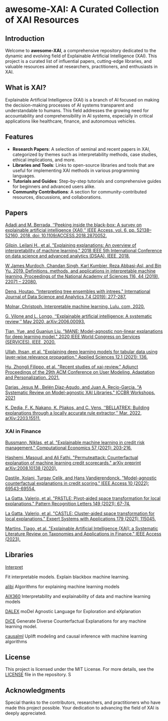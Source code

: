 # awesome-XAI: A Curated Collection of XAI Resources

## Introduction

Welcome to **awesome-XAI**, a comprehensive repository dedicated to the dynamic and evolving field of Explainable Artificial Intelligence (XAI). This project is a curated list of influential papers, cutting-edge libraries, and valuable resources aimed at researchers, practitioners, and enthusiasts in XAI.

## What is XAI?

Explainable Artificial Intelligence (XAI) is a branch of AI focused on making the decision-making processes of AI systems transparent and understandable to humans. This field addresses the growing need for accountability and comprehensibility in AI systems, especially in critical applications like healthcare, finance, and autonomous vehicles.

## Features

- **Research Papers**: A selection of seminal and recent papers in XAI, categorized by themes such as interpretability methods, case studies, ethical implications, and more.
- **Libraries and Tools**: Links to open-source libraries and tools that are useful for implementing XAI methods in various programming languages.
- **Tutorials and Guides**: Step-by-step tutorials and comprehensive guides for beginners and advanced users alike.
- **Community Contributions**: A section for community-contributed resources, discussions, and collaborations.

## Papers 

[Adadi and M. Berrada, ‘‘Peeking inside the black-box: A survey on explainable artificial intelligence (XAI),’’ IEEE Access, vol. 6, pp. 52138–52160, 2018, doi: 10.1109/ACCESS.2018.2870052. ](https://ieeexplore.ieee.org/iel7/6287639/6514899/08466590.pdf)

[Gilpin, Leilani H., et al. "Explaining explanations: An overview of interpretability of machine learning." 2018 IEEE 5th International Conference on data science and advanced analytics (DSAA). IEEE, 2018.](https://arxiv.org/pdf/1806.00069)

[W James Murdoch, Chandan Singh, Karl Kumbier, Reza Abbasi-Asl, and Bin Yu. 2019. Definitions, methods, and applications in interpretable machine learning. Proceedings of the National Academy of Sciences 116, 44 (2019), 22071 – 22080.](https://www.pnas.org/doi/full/10.1073/pnas.1900654116)

[Deng, Houtao. "Interpreting tree ensembles with intrees." International Journal of Data Science and Analytics 7.4 (2019): 277-287.](https://arxiv.org/pdf/1408.5456)

[Molnar, Christoph. Interpretable machine learning. Lulu. com, 2020.](https://dlib.hust.edu.vn/bitstream/HUST/18122/3/OER000000269.pdf)

[G. Vilone and L. Longo, ‘‘Explainable artificial intelligence: A systematic review,’’ May 2020, arXiv:2006.00093.](https://arxiv.org/pdf/2006.00093)

[Tian, Yue, and Guanjun Liu. "MANE: Model-agnostic non-linear explanations for deep learning model." 2020 IEEE World Congress on Services (SERVICES). IEEE, 2020.](https://ieeexplore.ieee.org/abstract/document/9283900/)

[Ullah, Ihsan, et al. "Explaining deep learning models for tabular data using layer-wise relevance propagation." Applied Sciences 12.1 (2021): 136.](https://www.mdpi.com/2076-3417/12/1/136)

[Hu, Zhongli Filippo, et al. "Recent studies of xai-review." Adjunct Proceedings of the 29th ACM Conference on User Modeling, Adaptation and Personalization. 2021.](https://iris.unito.it/bitstream/2318/1801813/2/FairUMAP2021_Recent_studies_of_XAI___a_review%283%29.pdf)

[Darias, Jesus M., Belén Díaz-Agudo, and Juan A. Recio-Garcia. "A Systematic Review on Model-agnostic XAI Libraries." ICCBR Workshops. 2021](https://ceur-ws.org/Vol-3017/96.pdf)

[K. Dedja, F. K. Nakano, K. Pliakos, and C. Vens, ‘‘BELLATREX: Building explanations through a locally accurate rule extractor,’’ Mar. 2022, arXiv:2203.15511.](https://ieeexplore.ieee.org/iel7/6287639/6514899/10105927.pdf)

### XAI in Finance
[Bussmann, Niklas, et al. "Explainable machine learning in credit risk management." Computational Economics 57 (2021): 203-216.](https://link.springer.com/article/10.1007/s10614-020-10042-0)

[Hashemi, Masoud, and Ali Fathi. "Permuteattack: Counterfactual explanation of machine learning credit scorecards." arXiv preprint arXiv:2008.10138 (2020).](https://arxiv.org/pdf/2008.10138)

[Dastile, Xolani, Turgay Celik, and Hans Vandierendonck. "Model-agnostic counterfactual explanations in credit scoring." IEEE Access 10 (2022): 69543-69554.](https://ieeexplore.ieee.org/iel7/6287639/6514899/09781414.pdf)

[La Gatta, Valerio, et al. "PASTLE: Pivot-aided space transformation for local explanations." Pattern Recognition Letters 149 (2021): 67-74.](https://www.sciencedirect.com/science/article/pii/S0167865521002014)

[La Gatta, Valerio, et al. "CASTLE: Cluster-aided space transformation for local explanations." Expert Systems with Applications 179 (2021): 115045.](https://www.sciencedirect.com/science/article/pii/S0957417421004863)

[Martins, Tiago, et al. "Explainable Artificial Intelligence (XAI): a Systematic Literature Review on Taxonomies and Applications in Finance." IEEE Access (2023).](https://ieeexplore.ieee.org/iel7/6287639/10380310/10373833.pdf)


## Libraries

[Interpret](https://github.com/interpretml/interpret)

Fit interpretable models. Explain blackbox machine learning.

[alibi](https://github.com/SeldonIO/alibi)
Algorithms for explaining machine learning models

[AIX360](https://github.com/Trusted-AI/AIX360)
Interpretability and explainability of data and machine learning models

[DALEX](https://github.com/ModelOriented/DALEX)
moDel Agnostic Language for Exploration and eXplanation

[DiCE](https://github.com/interpretml/DiCE)
Generate Diverse Counterfactual Explanations for any machine learning model.

[causalml](https://github.com/uber/causalml)
Uplift modeling and causal inference with machine learning algorithms


## License

This project is licensed under the MIT License. For more details, see the [LICENSE](LICENSE_LINK) file in the repository.
S

## Acknowledgments

Special thanks to the contributors, researchers, and practitioners who have made this project possible. Your dedication to advancing the field of XAI is deeply appreciated.



